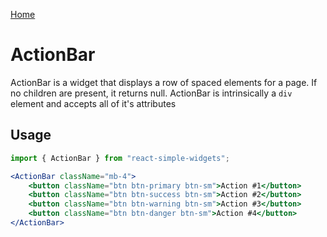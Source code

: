 [Home](../../../README.md)

# ActionBar

ActionBar is a widget that displays a row of spaced elements for a page. If no children are present, it returns null.
ActionBar is intrinsically a `div` element and accepts all of it's attributes

## Usage

```jsx
import { ActionBar } from "react-simple-widgets";

<ActionBar className="mb-4">
    <button className="btn btn-primary btn-sm">Action #1</button>
    <button className="btn btn-success btn-sm">Action #2</button>
    <button className="btn btn-warning btn-sm">Action #3</button>
    <button className="btn btn-danger btn-sm">Action #4</button>
</ActionBar>
```
